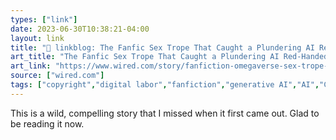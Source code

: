 ```yaml
---
types: ["link"]
date: 2023-06-30T10:38:21-04:00
layout: link
title: "🔗 linkblog: The Fanfic Sex Trope That Caught a Plundering AI Red-Handed | WIRED'"
art_title: "The Fanfic Sex Trope That Caught a Plundering AI Red-Handed | WIRED"
art_link: "https://www.wired.com/story/fanfiction-omegaverse-sex-trope-artificial-intelligence-knotting/"
source: ["wired.com"]
tags: ["copyright","digital labor","fanfiction","generative AI","AI","ChatGPT"]
---
```

This is a wild, compelling story that I missed when it first came out. Glad to be reading it now.  
 
